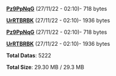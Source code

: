 [**Pz9PpNqG**](/data/Pz9PpNqG.txt) (27/11/22 - 02:10)- 718 bytes

[**UrRTBRBK**](/data/UrRTBRBK.txt) (27/11/22 - 02:10)- 1936 bytes

[**Pz9PpNqG**](/data/Pz9PpNqG.txt) (27/11/22 - 02:10)- 718 bytes

[**UrRTBRBK**](/data/UrRTBRBK.txt) (27/11/22 - 02:10)- 1936 bytes

**Total Datas**: 5222

**Total Size**: 29.30 MB / 29.3 MB